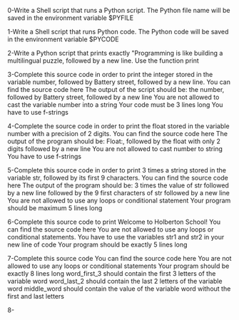 0-Write a Shell script that runs a Python script.
The Python file name will be saved in the environment variable $PYFILE

1-Write a Shell script that runs Python code.
The Python code will be saved in the environment variable $PYCODE

2-Write a Python script that prints exactly "Programming is like building a multilingual puzzle, followed by a new line.
    Use the function print

3-Complete this source code in order to print the integer stored in the variable number, followed by Battery street, followed by a new line.
    You can find the source code here
    The output of the script should be:
        the number, followed by Battery street,
        followed by a new line
    You are not allowed to cast the variable number into a string
    Your code must be 3 lines long
    You have to use f-strings 

4-Complete the source code in order to print the float stored in the variable number with a precision of 2 digits.
    You can find the source code here
    The output of the program should be:
        Float:, followed by the float with only 2 digits
        followed by a new line
    You are not allowed to cast number to string
    You have to use f-strings

5-Complete this source code in order to print 3 times a string stored in the variable str, followed by its first 9 characters.
    You can find the source code here
    The output of the program should be:
        3 times the value of str
        followed by a new line
        followed by the 9 first characters of str
        followed by a new line
    You are not allowed to use any loops or conditional statement
    Your program should be maximum 5 lines long

6-Complete this source code to print Welcome to Holberton School!
    You can find the source code here
    You are not allowed to use any loops or conditional statements.
    You have to use the variables str1 and str2 in your new line of code
    Your program should be exactly 5 lines long

7-Complete this source code
    You can find the source code here
    You are not allowed to use any loops or conditional statements
    Your program should be exactly 8 lines long
    word_first_3 should contain the first 3 letters of the variable word
    word_last_2 should contain the last 2 letters of the variable word
    middle_word should contain the value of the variable word without the first and last letters

8-
